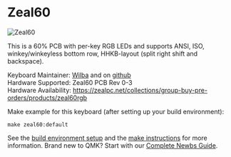 Zeal60
====

![Zeal60](https://cdn.shopify.com/s/files/1/0490/7329/products/Zeal60.jpg)

This is a 60% PCB with per-key RGB LEDs and supports ANSI, ISO, winkey/winkeyless bottom row, HHKB-layout (split right shift and backspace).

Keyboard Maintainer: [Wilba](http://wilba.tech/) and on [github](https://github.com/Wilba6582)  
Hardware Supported: Zeal60 PCB Rev 0-3  
Hardware Availability: https://zealpc.net/collections/group-buy-pre-orders/products/zeal60rgb

Make example for this keyboard (after setting up your build environment):

    make zeal60:default

See the [build environment setup](https://docs.qmk.fm/#/getting_started_build_tools) and the [make instructions](https://docs.qmk.fm/#/getting_started_make_guide) for more information. Brand new to QMK? Start with our [Complete Newbs Guide](https://docs.qmk.fm/#/newbs).
